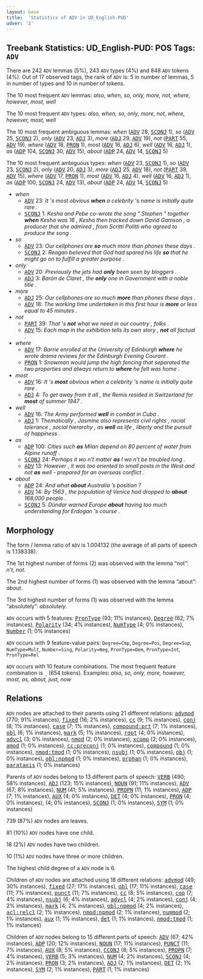 ```yaml
---
layout: base
title:  'Statistics of ADV in UD_English-PUD'
udver: '2'
---
```


## Treebank Statistics: UD_English-PUD: POS Tags: `ADV`

There are 242 `ADV` lemmas (5%), 243 `ADV` types (4%) and 848 `ADV` tokens (4%).
Out of 17 observed tags, the rank of `ADV` is: 5 in number of lemmas, 5 in number of types and 10 in number of tokens.

The 10 most frequent `ADV` lemmas: <em>also, when, so, only, more, not, where, however, most, well</em>

The 10 most frequent `ADV` types:  <em>also, when, so, only, more, not, where, however, most, well</em>

The 10 most frequent ambiguous lemmas: <em>when</em> (<tt><a href="en_pud-pos-ADV.html">ADV</a></tt> 28, <tt><a href="en_pud-pos-SCONJ.html">SCONJ</a></tt> 1), <em>so</em> (<tt><a href="en_pud-pos-ADV.html">ADV</a></tt> 25, <tt><a href="en_pud-pos-SCONJ.html">SCONJ</a></tt> 2), <em>only</em> (<tt><a href="en_pud-pos-ADV.html">ADV</a></tt> 23, <tt><a href="en_pud-pos-ADJ.html">ADJ</a></tt> 3), <em>more</em> (<tt><a href="en_pud-pos-ADJ.html">ADJ</a></tt> 29, <tt><a href="en_pud-pos-ADV.html">ADV</a></tt> 19), <em>not</em> (<tt><a href="en_pud-pos-PART.html">PART</a></tt> 55, <tt><a href="en_pud-pos-ADV.html">ADV</a></tt> 19), <em>where</em> (<tt><a href="en_pud-pos-ADV.html">ADV</a></tt> 18, <tt><a href="en_pud-pos-PRON.html">PRON</a></tt> 1), <em>most</em> (<tt><a href="en_pud-pos-ADV.html">ADV</a></tt> 16, <tt><a href="en_pud-pos-ADJ.html">ADJ</a></tt> 6), <em>well</em> (<tt><a href="en_pud-pos-ADV.html">ADV</a></tt> 16, <tt><a href="en_pud-pos-ADJ.html">ADJ</a></tt> 1), <em>as</em> (<tt><a href="en_pud-pos-ADP.html">ADP</a></tt> 104, <tt><a href="en_pud-pos-SCONJ.html">SCONJ</a></tt> 30, <tt><a href="en_pud-pos-ADV.html">ADV</a></tt> 15), <em>about</em> (<tt><a href="en_pud-pos-ADP.html">ADP</a></tt> 24, <tt><a href="en_pud-pos-ADV.html">ADV</a></tt> 14, <tt><a href="en_pud-pos-SCONJ.html">SCONJ</a></tt> 5)

The 10 most frequent ambiguous types:  <em>when</em> (<tt><a href="en_pud-pos-ADV.html">ADV</a></tt> 23, <tt><a href="en_pud-pos-SCONJ.html">SCONJ</a></tt> 1), <em>so</em> (<tt><a href="en_pud-pos-ADV.html">ADV</a></tt> 23, <tt><a href="en_pud-pos-SCONJ.html">SCONJ</a></tt> 2), <em>only</em> (<tt><a href="en_pud-pos-ADV.html">ADV</a></tt> 20, <tt><a href="en_pud-pos-ADJ.html">ADJ</a></tt> 3), <em>more</em> (<tt><a href="en_pud-pos-ADJ.html">ADJ</a></tt> 25, <tt><a href="en_pud-pos-ADV.html">ADV</a></tt> 18), <em>not</em> (<tt><a href="en_pud-pos-PART.html">PART</a></tt> 39, <tt><a href="en_pud-pos-ADV.html">ADV</a></tt> 15), <em>where</em> (<tt><a href="en_pud-pos-ADV.html">ADV</a></tt> 17, <tt><a href="en_pud-pos-PRON.html">PRON</a></tt> 1), <em>most</em> (<tt><a href="en_pud-pos-ADV.html">ADV</a></tt> 16, <tt><a href="en_pud-pos-ADJ.html">ADJ</a></tt> 4), <em>well</em> (<tt><a href="en_pud-pos-ADV.html">ADV</a></tt> 16, <tt><a href="en_pud-pos-ADJ.html">ADJ</a></tt> 1), <em>as</em> (<tt><a href="en_pud-pos-ADP.html">ADP</a></tt> 100, <tt><a href="en_pud-pos-SCONJ.html">SCONJ</a></tt> 24, <tt><a href="en_pud-pos-ADV.html">ADV</a></tt> 13), <em>about</em> (<tt><a href="en_pud-pos-ADP.html">ADP</a></tt> 24, <tt><a href="en_pud-pos-ADV.html">ADV</a></tt> 14, <tt><a href="en_pud-pos-SCONJ.html">SCONJ</a></tt> 5)


* <em>when</em>
  * <tt><a href="en_pud-pos-ADV.html">ADV</a></tt> 23: <em>It 's most obvious <b>when</b> a celebrity 's name is initially quite rare .</em>
  * <tt><a href="en_pud-pos-SCONJ.html">SCONJ</a></tt> 1: <em>Kesha and Pebe co-wrote the song " Stephen " together <b>when</b> Kesha was 16 , Kesha then tracked down David Gamson , a producer that she admired , from Scritti Politti who agreed to produce the song .</em>
* <em>so</em>
  * <tt><a href="en_pud-pos-ADV.html">ADV</a></tt> 23: <em>Our cellphones are <b>so</b> much more than phones these days .</em>
  * <tt><a href="en_pud-pos-SCONJ.html">SCONJ</a></tt> 2: <em>Reagan believed that God had spared his life <b>so</b> that he might go on to fulfill a greater purpose .</em>
* <em>only</em>
  * <tt><a href="en_pud-pos-ADV.html">ADV</a></tt> 20: <em>Previously the jets had <b>only</b> been seen by bloggers .</em>
  * <tt><a href="en_pud-pos-ADJ.html">ADJ</a></tt> 3: <em>Barón de Claret , the <b>only</b> one in Government with a noble title .</em>
* <em>more</em>
  * <tt><a href="en_pud-pos-ADJ.html">ADJ</a></tt> 25: <em>Our cellphones are so much <b>more</b> than phones these days .</em>
  * <tt><a href="en_pud-pos-ADV.html">ADV</a></tt> 18: <em>The working time undertaken in this first hour is <b>more</b> or less equal to 45 minutes .</em>
* <em>not</em>
  * <tt><a href="en_pud-pos-PART.html">PART</a></tt> 39: <em>That 's <b>not</b> what we need in our country , folks .</em>
  * <tt><a href="en_pud-pos-ADV.html">ADV</a></tt> 15: <em>Each map in the exhibition tells its own story , <b>not</b> all factual .</em>
* <em>where</em>
  * <tt><a href="en_pud-pos-ADV.html">ADV</a></tt> 17: <em>Barrie enrolled at the University of Edinburgh <b>where</b> he wrote drama reviews for the Edinburgh Evening Courant .</em>
  * <tt><a href="en_pud-pos-PRON.html">PRON</a></tt> 1: <em>Snowman would jump the high fencing that separated the two properties and always return to <b>where</b> he felt was home .</em>
* <em>most</em>
  * <tt><a href="en_pud-pos-ADV.html">ADV</a></tt> 16: <em>It 's <b>most</b> obvious when a celebrity 's name is initially quite rare .</em>
  * <tt><a href="en_pud-pos-ADJ.html">ADJ</a></tt> 4: <em>To get away from it all , the Remis resided in Switzerland for <b>most</b> of summer 1947 .</em>
* <em>well</em>
  * <tt><a href="en_pud-pos-ADV.html">ADV</a></tt> 16: <em>The Army performed <b>well</b> in combat in Cuba .</em>
  * <tt><a href="en_pud-pos-ADJ.html">ADJ</a></tt> 1: <em>Thematically , Jasmine also represents civil rights , racial tolerance , social hierarchy , as <b>well</b> as life , liberty and the pursuit of happiness .</em>
* <em>as</em>
  * <tt><a href="en_pud-pos-ADP.html">ADP</a></tt> 100: <em>Cities such <b>as</b> Milan depend on 80 percent of water from Alpine runoff .</em>
  * <tt><a href="en_pud-pos-SCONJ.html">SCONJ</a></tt> 24: <em>Perhaps it wo n’t matter <b>as</b> I wo n’t be troubled long .</em>
  * <tt><a href="en_pud-pos-ADV.html">ADV</a></tt> 13: <em>However , it was too oriented to small posts in the West and not <b>as</b> well - prepared for an overseas conflict .</em>
* <em>about</em>
  * <tt><a href="en_pud-pos-ADP.html">ADP</a></tt> 24: <em>And what <b>about</b> Australia ’s position ?</em>
  * <tt><a href="en_pud-pos-ADV.html">ADV</a></tt> 14: <em>By 1563 , the population of Venice had dropped to <b>about</b> 168,000 people .</em>
  * <tt><a href="en_pud-pos-SCONJ.html">SCONJ</a></tt> 5: <em>Dündar warned Europe <b>about</b> having too much understanding for Erdogan 's course .</em>

## Morphology

The form / lemma ratio of `ADV` is 1.004132 (the average of all parts of speech is 1.138338).

The 1st highest number of forms (2) was observed with the lemma “not”: <em>n't, not</em>.

The 2nd highest number of forms (1) was observed with the lemma “about”: <em>about</em>.

The 3rd highest number of forms (1) was observed with the lemma “absolutely”: <em>absolutely</em>.

`ADV` occurs with 5 features: <tt><a href="en_pud-feat-PronType.html">PronType</a></tt> (93; 11% instances), <tt><a href="en_pud-feat-Degree.html">Degree</a></tt> (62; 7% instances), <tt><a href="en_pud-feat-Polarity.html">Polarity</a></tt> (34; 4% instances), <tt><a href="en_pud-feat-NumType.html">NumType</a></tt> (4; 0% instances), <tt><a href="en_pud-feat-Number.html">Number</a></tt> (1; 0% instances)

`ADV` occurs with 9 feature-value pairs: `Degree=Cmp`, `Degree=Pos`, `Degree=Sup`, `NumType=Mult`, `Number=Sing`, `Polarity=Neg`, `PronType=Dem`, `PronType=Int`, `PronType=Rel`

`ADV` occurs with 10 feature combinations.
The most frequent feature combination is `_` (654 tokens).
Examples: <em>also, so, only, more, however, most, as, about, just, now</em>


## Relations

`ADV` nodes are attached to their parents using 21 different relations: <tt><a href="en_pud-dep-advmod.html">advmod</a></tt> (770; 91% instances), <tt><a href="en_pud-dep-fixed.html">fixed</a></tt> (16; 2% instances), <tt><a href="en_pud-dep-cc.html">cc</a></tt> (9; 1% instances), <tt><a href="en_pud-dep-conj.html">conj</a></tt> (8; 1% instances), <tt><a href="en_pud-dep-case.html">case</a></tt> (7; 1% instances), <tt><a href="en_pud-dep-compound-prt.html">compound:prt</a></tt> (7; 1% instances), <tt><a href="en_pud-dep-obl.html">obl</a></tt> (6; 1% instances), <tt><a href="en_pud-dep-mark.html">mark</a></tt> (5; 1% instances), <tt><a href="en_pud-dep-root.html">root</a></tt> (4; 0% instances), <tt><a href="en_pud-dep-advcl.html">advcl</a></tt> (3; 0% instances), <tt><a href="en_pud-dep-nmod.html">nmod</a></tt> (2; 0% instances), <tt><a href="en_pud-dep-xcomp.html">xcomp</a></tt> (2; 0% instances), <tt><a href="en_pud-dep-amod.html">amod</a></tt> (1; 0% instances), <tt><a href="en_pud-dep-cc-preconj.html">cc:preconj</a></tt> (1; 0% instances), <tt><a href="en_pud-dep-compound.html">compound</a></tt> (1; 0% instances), <tt><a href="en_pud-dep-nmod-tmod.html">nmod:tmod</a></tt> (1; 0% instances), <tt><a href="en_pud-dep-nsubj.html">nsubj</a></tt> (1; 0% instances), <tt><a href="en_pud-dep-obj.html">obj</a></tt> (1; 0% instances), <tt><a href="en_pud-dep-obl-npmod.html">obl:npmod</a></tt> (1; 0% instances), <tt><a href="en_pud-dep-orphan.html">orphan</a></tt> (1; 0% instances), <tt><a href="en_pud-dep-parataxis.html">parataxis</a></tt> (1; 0% instances)

Parents of `ADV` nodes belong to 13 different parts of speech: <tt><a href="en_pud-pos-VERB.html">VERB</a></tt> (490; 58% instances), <tt><a href="en_pud-pos-ADJ.html">ADJ</a></tt> (123; 15% instances), <tt><a href="en_pud-pos-NOUN.html">NOUN</a></tt> (91; 11% instances), <tt><a href="en_pud-pos-ADV.html">ADV</a></tt> (67; 8% instances), <tt><a href="en_pud-pos-NUM.html">NUM</a></tt> (41; 5% instances), <tt><a href="en_pud-pos-PROPN.html">PROPN</a></tt> (11; 1% instances), <tt><a href="en_pud-pos-ADP.html">ADP</a></tt> (7; 1% instances), <tt><a href="en_pud-pos-AUX.html">AUX</a></tt> (4; 0% instances), <tt><a href="en_pud-pos-DET.html">DET</a></tt> (4; 0% instances), <tt><a href="en_pud-pos-PRON.html">PRON</a></tt> (4; 0% instances),  (4; 0% instances), <tt><a href="en_pud-pos-SCONJ.html">SCONJ</a></tt> (1; 0% instances), <tt><a href="en_pud-pos-SYM.html">SYM</a></tt> (1; 0% instances)

739 (87%) `ADV` nodes are leaves.

81 (10%) `ADV` nodes have one child.

18 (2%) `ADV` nodes have two children.

10 (1%) `ADV` nodes have three or more children.

The highest child degree of a `ADV` node is 6.

Children of `ADV` nodes are attached using 18 different relations: <tt><a href="en_pud-dep-advmod.html">advmod</a></tt> (49; 30% instances), <tt><a href="en_pud-dep-fixed.html">fixed</a></tt> (27; 17% instances), <tt><a href="en_pud-dep-obl.html">obl</a></tt> (17; 11% instances), <tt><a href="en_pud-dep-case.html">case</a></tt> (11; 7% instances), <tt><a href="en_pud-dep-punct.html">punct</a></tt> (11; 7% instances), <tt><a href="en_pud-dep-cc.html">cc</a></tt> (8; 5% instances), <tt><a href="en_pud-dep-cop.html">cop</a></tt> (7; 4% instances), <tt><a href="en_pud-dep-nsubj.html">nsubj</a></tt> (6; 4% instances), <tt><a href="en_pud-dep-advcl.html">advcl</a></tt> (4; 2% instances), <tt><a href="en_pud-dep-conj.html">conj</a></tt> (4; 2% instances), <tt><a href="en_pud-dep-mark.html">mark</a></tt> (4; 2% instances), <tt><a href="en_pud-dep-obl-npmod.html">obl:npmod</a></tt> (4; 2% instances), <tt><a href="en_pud-dep-acl-relcl.html">acl:relcl</a></tt> (2; 1% instances), <tt><a href="en_pud-dep-nmod-npmod.html">nmod:npmod</a></tt> (2; 1% instances), <tt><a href="en_pud-dep-nummod.html">nummod</a></tt> (2; 1% instances), <tt><a href="en_pud-dep-aux.html">aux</a></tt> (1; 1% instances), <tt><a href="en_pud-dep-det.html">det</a></tt> (1; 1% instances), <tt><a href="en_pud-dep-nmod-tmod.html">nmod:tmod</a></tt> (1; 1% instances)

Children of `ADV` nodes belong to 15 different parts of speech: <tt><a href="en_pud-pos-ADV.html">ADV</a></tt> (67; 42% instances), <tt><a href="en_pud-pos-ADP.html">ADP</a></tt> (20; 12% instances), <tt><a href="en_pud-pos-NOUN.html">NOUN</a></tt> (17; 11% instances), <tt><a href="en_pud-pos-PUNCT.html">PUNCT</a></tt> (11; 7% instances), <tt><a href="en_pud-pos-AUX.html">AUX</a></tt> (8; 5% instances), <tt><a href="en_pud-pos-CCONJ.html">CCONJ</a></tt> (8; 5% instances), <tt><a href="en_pud-pos-PROPN.html">PROPN</a></tt> (7; 4% instances), <tt><a href="en_pud-pos-VERB.html">VERB</a></tt> (5; 3% instances), <tt><a href="en_pud-pos-NUM.html">NUM</a></tt> (4; 2% instances), <tt><a href="en_pud-pos-SCONJ.html">SCONJ</a></tt> (4; 2% instances), <tt><a href="en_pud-pos-PRON.html">PRON</a></tt> (3; 2% instances), <tt><a href="en_pud-pos-ADJ.html">ADJ</a></tt> (2; 1% instances), <tt><a href="en_pud-pos-DET.html">DET</a></tt> (2; 1% instances), <tt><a href="en_pud-pos-SYM.html">SYM</a></tt> (2; 1% instances), <tt><a href="en_pud-pos-PART.html">PART</a></tt> (1; 1% instances)

